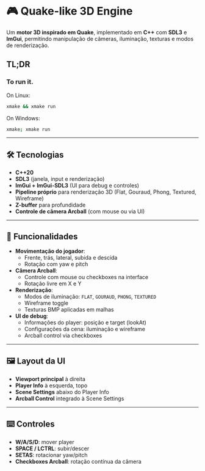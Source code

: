 # 🎮 Quake-like 3D Engine

Um **motor 3D inspirado em Quake**, implementado em **C++** com **SDL3** e **ImGui**, permitindo manipulação de câmeras, iluminação, texturas e modos de renderização.

## TL;DR

### To run it.

On Linux:

```bash
xmake && xmake run
```

On Windows:

```bash
xmake; xmake run
```

---

## 🛠 Tecnologias

- **C++20**
- **SDL3** (janela, input e renderização)
- **ImGui + ImGui-SDL3** (UI para debug e controles)
- **Pipeline próprio** para renderização 3D (Flat, Gouraud, Phong, Textured, Wireframe)
- **Z-buffer** para profundidade
- **Controle de câmera Arcball** (com mouse ou via UI)

---

## 🎯 Funcionalidades

- **Movimentação do jogador**:
  - Frente, trás, lateral, subida e descida
  - Rotação com yaw e pitch
- **Câmera Arcball**:
  - Controle com mouse ou checkboxes na interface
  - Rotação livre em X e Y
- **Renderização**:
  - Modos de iluminação: `FLAT`, `GOURAUD`, `PHONG`, `TEXTURED`
  - Wireframe toggle
  - Texturas BMP aplicadas em malhas
- **UI de debug**:
  - Informações do player: posição e target (lookAt)
  - Configurações da cena: iluminação e wireframe
  - Arcball control via checkboxes

---

## 🖼 Layout da UI

- **Viewport principal** à direita
- **Player Info** à esquerda, topo
- **Scene Settings** abaixo do Player Info
- **Arcball Control** integrado à Scene Settings

---

## ⌨️ Controles

- **W/A/S/D**: mover player
- **SPACE / LCTRL**: subir/descer
- **SETAS**: rotacionar yaw/pitch
- **Checkboxes Arcball**: rotação contínua da câmera
